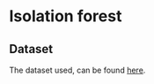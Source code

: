 # Isolation forest

## Dataset
The dataset used, can be found [here](https://www.kaggle.com/datasets/mlg-ulb/creditcardfraud).
